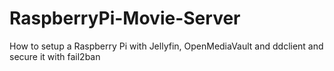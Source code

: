 # RaspberryPi-Movie-Server
How to setup a Raspberry Pi with Jellyfin, OpenMediaVault and ddclient and secure it with fail2ban
